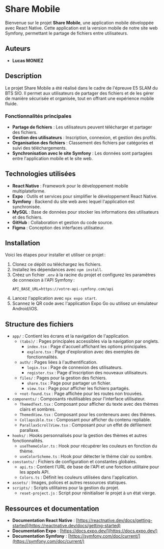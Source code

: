 # Share Mobile

Bienvenue sur le projet **Share Mobile**, une application mobile développée avec React Native. Cette application est la version mobile de notre site web Symfony, permettant le partage de fichiers entre utilisateurs.

## Auteurs

- **Lucas MONIEZ**

## Description

Le projet Share Mobile a été réalisé dans le cadre de l'épreuve E5 SLAM du BTS SIO. Il permet aux utilisateurs de partager des fichiers et de les gérer de manière sécurisée et organisée, tout en offrant une expérience mobile fluide.

### Fonctionnalités principales

- **Partage de fichiers** : Les utilisateurs peuvent télécharger et partager des fichiers.
- **Gestion des utilisateurs** : Inscription, connexion, et gestion des profils.
- **Organisation des fichiers** : Classement des fichiers par catégories et suivi des téléchargements.
- **Synchronisation avec le site Symfony** : Les données sont partagées entre l'application mobile et le site web.

## Technologies utilisées

- **React Native** : Framework pour le développement mobile multiplateforme.
- **Expo** : Outils et services pour simplifier le développement React Native.
- **Symfony** : Backend du site web avec lequel l'application est synchronisée.
- **MySQL** : Base de données pour stocker les informations des utilisateurs et des fichiers.
- **GitHub** : Collaboration et gestion du code source.
- **Figma** : Conception des interfaces utilisateur.

## Installation

Voici les étapes pour installer et utiliser ce projet :
1. Clonez ce dépôt ou téléchargez les fichiers.  
2. Installez les dépendances avec `npm install`.  
3. Créez un fichier `.env` à la racine du projet et configurez les paramètres de connexion à l'API Symfony :
   ```
   API_BASE_URL=https://votre-api-symfony.com/api
   ```
4. Lancez l'application avec `npx expo start`.  
5. Scannez le QR code avec l'application Expo Go ou utilisez un émulateur Android/iOS.

## Structure des fichiers

- `app/` : Contient les écrans et la navigation de l'application.
  - `(tabs)/` : Pages principales accessibles via la navigation par onglets.
    - `index.tsx` : Page d'accueil affichant les options principales.
    - `explore.tsx` : Page d'exploration avec des exemples de fonctionnalités.
  - `auth/` : Pages liées à l'authentification.
    - `login.tsx` : Page de connexion des utilisateurs.
    - `register.tsx` : Page d'inscription des nouveaux utilisateurs.
  - `files/` : Pages pour la gestion des fichiers.
    - `share.tsx` : Page pour partager un fichier.
    - `view.tsx` : Page pour afficher les fichiers partagés.
  - `+not-found.tsx` : Page affichée pour les routes non trouvées.
- `components/` : Composants réutilisables pour l'interface utilisateur.
  - `ThemedText.tsx` : Composant pour afficher du texte avec des thèmes clairs et sombres.
  - `ThemedView.tsx` : Composant pour les conteneurs avec des thèmes.
  - `Collapsible.tsx` : Composant pour afficher du contenu repliable.
  - `ParallaxScrollView.tsx` : Composant pour un effet de défilement parallaxe.
- `hooks/` : Hooks personnalisés pour la gestion des thèmes et autres fonctionnalités.
  - `useThemeColor.ts` : Hook pour récupérer les couleurs en fonction du thème.
  - `useColorScheme.ts` : Hook pour détecter le thème clair ou sombre.
- `constants/` : Fichiers de configuration et constantes globales.
  - `api.ts` : Contient l'URL de base de l'API et une fonction utilitaire pour les appels API.
  - `Colors.ts` : Définit les couleurs utilisées dans l'application.
- `assets/` : Images, polices et autres ressources statiques.
- `scripts/` : Scripts utilitaires pour la gestion du projet.
  - `reset-project.js` : Script pour réinitialiser le projet à un état vierge.

## Ressources et documentation

- **Documentation React Native** : [https://reactnative.dev/docs/getting-started](https://reactnative.dev/docs/getting-started)
- **Documentation Expo** : [https://docs.expo.dev/](https://docs.expo.dev/)
- **Documentation Symfony** : [https://symfony.com/doc/current/](https://symfony.com/doc/current/)
